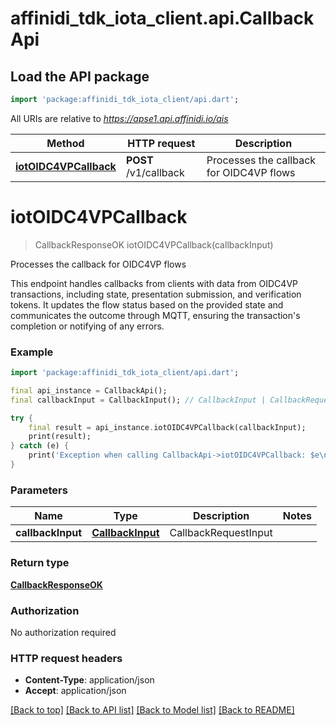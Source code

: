 # affinidi_tdk_iota_client.api.CallbackApi

## Load the API package

```dart
import 'package:affinidi_tdk_iota_client/api.dart';
```

All URIs are relative to *https://apse1.api.affinidi.io/ais*

| Method                                                      | HTTP request          | Description                              |
| ----------------------------------------------------------- | --------------------- | ---------------------------------------- |
| [**iotOIDC4VPCallback**](CallbackApi.md#iotoidc4vpcallback) | **POST** /v1/callback | Processes the callback for OIDC4VP flows |

# **iotOIDC4VPCallback**

> CallbackResponseOK iotOIDC4VPCallback(callbackInput)

Processes the callback for OIDC4VP flows

This endpoint handles callbacks from clients with data from OIDC4VP transactions, including state, presentation submission, and verification tokens. It updates the flow status based on the provided state and communicates the outcome through MQTT, ensuring the transaction's completion or notifying of any errors.

### Example

```dart
import 'package:affinidi_tdk_iota_client/api.dart';

final api_instance = CallbackApi();
final callbackInput = CallbackInput(); // CallbackInput | CallbackRequestInput

try {
    final result = api_instance.iotOIDC4VPCallback(callbackInput);
    print(result);
} catch (e) {
    print('Exception when calling CallbackApi->iotOIDC4VPCallback: $e\n');
}
```

### Parameters

| Name              | Type                                  | Description          | Notes |
| ----------------- | ------------------------------------- | -------------------- | ----- |
| **callbackInput** | [**CallbackInput**](CallbackInput.md) | CallbackRequestInput |

### Return type

[**CallbackResponseOK**](CallbackResponseOK.md)

### Authorization

No authorization required

### HTTP request headers

- **Content-Type**: application/json
- **Accept**: application/json

[[Back to top]](#) [[Back to API list]](../README.md#documentation-for-api-endpoints) [[Back to Model list]](../README.md#documentation-for-models) [[Back to README]](../README.md)
